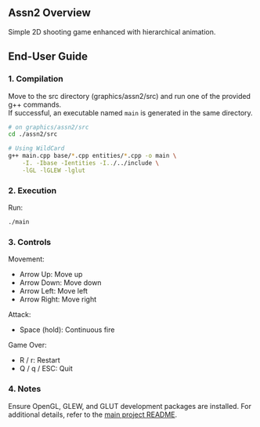 ## Assn2 Overview
Simple 2D shooting game enhanced with hierarchical animation.

## End-User Guide

### 1. Compilation
Move to the src directory (graphics/assn2/src) and run one of the provided g++ commands.  
If successful, an executable named `main` is generated in the same directory.
```bash
# on graphics/assn2/src
cd ./assn2/src

# Using WildCard
g++ main.cpp base/*.cpp entities/*.cpp -o main \
    -I. -Ibase -Ientities -I../../include \
    -lGL -lGLEW -lglut
```

### 2. Execution
Run:
```bash
./main
```

### 3. Controls
Movement:
- Arrow Up: Move up
- Arrow Down: Move down
- Arrow Left: Move left
- Arrow Right: Move right

Attack:
- Space (hold): Continuous fire

Game Over:
- R / r: Restart
- Q / q / ESC: Quit

### 4. Notes
Ensure OpenGL, GLEW, and GLUT development packages are installed.
For additional details, refer to the [main project README](../README.md).
